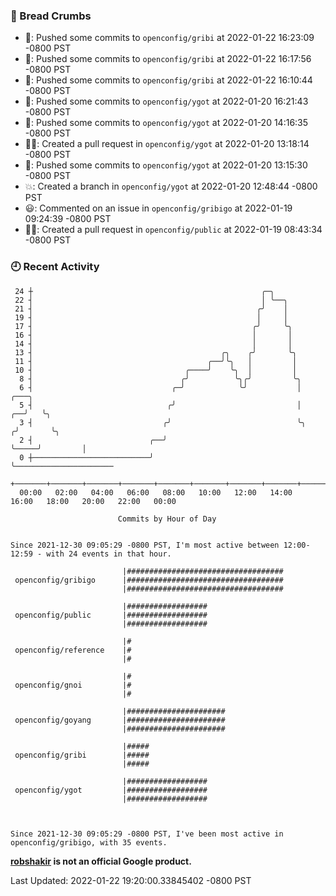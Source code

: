 ### 🍞 Bread Crumbs

 * 🚢: Pushed some commits to `openconfig/gribi` at 2022-01-22 16:23:09 -0800 PST
 * 🚢: Pushed some commits to `openconfig/gribi` at 2022-01-22 16:17:56 -0800 PST
 * 🚢: Pushed some commits to `openconfig/gribi` at 2022-01-22 16:10:44 -0800 PST
 * 🚢: Pushed some commits to `openconfig/ygot` at 2022-01-20 16:21:43 -0800 PST
 * 🚢: Pushed some commits to `openconfig/ygot` at 2022-01-20 14:16:35 -0800 PST
 * ✍🏼: Created a pull request in `openconfig/ygot` at 2022-01-20 13:18:14 -0800 PST
 * 🚢: Pushed some commits to `openconfig/ygot` at 2022-01-20 13:15:30 -0800 PST
 * 💥: Created a branch in `openconfig/ygot` at 2022-01-20 12:48:44 -0800 PST
 * 😃: Commented on an issue in `openconfig/gribigo` at 2022-01-19 09:24:39 -0800 PST
 * ✍🏼: Created a pull request in `openconfig/public` at 2022-01-19 08:43:34 -0800 PST

### 🕘 Recent Activity
```
 24 ┼                                                   ╭─╮
 22 ┤                                                   │ ╰──╮
 21 ┤                                                  ╭╯    │
 19 ┤                                                  │     │
 17 ┤                                                 ╭╯     ╰╮
 16 ┤                                                 │       │
 14 ┤                                                 │       │
 13 ┤                                          ╭╮    ╭╯       ╰╮
 11 ┤                                       ╭──╯╰╮   │         │
 10 ┤                                  ╭────╯    ╰╮  │         │
  8 ┤                                 ╭╯          ╰╮╭╯         ╰╮
  6 ┤                               ╭─╯            ╰╯           │          ╭───╮
  5 ┤                              ╭╯                           │       ╭──╯   ╰╮
  3 ┤                             ╭╯                            ╰╮     ╭╯       ╰╮
  2 ┤                          ╭──╯                              ╰─────╯         │
  0 ┼──────────────────────────╯                                                 ╰──────────────────────
    +───────+───────+───────+───────+───────+───────+───────+───────+───────+───────+───────+───────+────
  00:00   02:00   04:00   06:00   08:00   10:00   12:00   14:00   16:00   18:00   20:00   22:00   00:00   

						Commits by Hour of Day


Since 2021-12-30 09:05:29 -0800 PST, I'm most active between 12:00-12:59 - with 24 events in that hour.

```



```
                         |###################################
 openconfig/gribigo      |###################################
                         |###################################

                         |##################
 openconfig/public       |##################
                         |##################

                         |#
 openconfig/reference    |#
                         |#

                         |#
 openconfig/gnoi         |#
                         |#

                         |######################
 openconfig/goyang       |######################
                         |######################

                         |#####
 openconfig/gribi        |#####
                         |#####

                         |##################
 openconfig/ygot         |##################
                         |##################



Since 2021-12-30 09:05:29 -0800 PST, I've been most active in openconfig/gribigo, with 35 events.

```
**[robshakir](mailto:robjs@google.com) is not an official Google product.**  


Last Updated: 2022-01-22 19:20:00.33845402 -0800 PST
